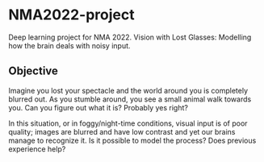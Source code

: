 # NMA2022-project
Deep learning project for NMA 2022.
Vision with Lost Glasses: Modelling how the brain deals with noisy input.

## Objective

Imagine you lost your spectacle and the world around you is completely blurred out. As you stumble around, you see a small animal walk towards you. Can you figure out what it is? Probably yes right?

In this situation, or in foggy/night-time conditions, visual input is of poor quality; images are blurred and have low contrast and yet our brains manage to recognize it. Is it possible to model the process? Does previous experience help?
